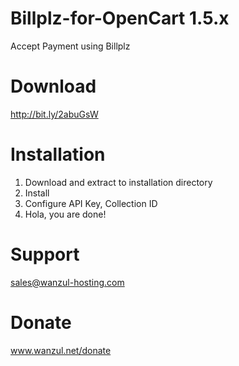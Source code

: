 # Billplz-for-OpenCart 1.5.x
Accept Payment using Billplz

# Download
http://bit.ly/2abuGsW

# Installation
1. Download and extract to installation directory
2. Install
3. Configure API Key, Collection ID
4. Hola, you are done!

# Support
sales@wanzul-hosting.com

# Donate
www.wanzul.net/donate
